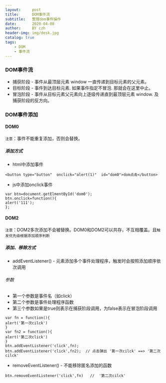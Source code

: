 ```yaml
---
layout:     post
title:      DOM事件流
subtitle:   整理dom事件操作
date:       2020-04-08
author:     BY czh
header-img: img/desk.jpg
catalog: true
tags:
    - DOM
    - 事件流
---
```




### DOM事件流

* 捕获阶段 -  事件从最顶层元素 window 一直传递到目标元素的父元素。
* 目标阶段 -  事件到达目标元素. 如果事件指定不冒泡. 那就会在这里中止。
* 冒泡阶段 -  事件从目标元素父元素向上逐级传递直到最顶层元素 window. 及捕获阶段的反方向。

### DOM事件添加

#### DOM0

`注意`：事件不能重复添加，否则会替换。

##### 添加方式

* html中添加事件
 
```
<button type="button"  onclick="alert(1)"  id="dom0">dom点击</button>
```

* js中添加onclick事件

```
var btn=document.getElmentById('dom0');
btn.onclick=function(){
alert('111');
};
```

#### DOM2


`注意`：DOM2多次添加不会被替换。DOM0和DOM2可以共存，不互相覆盖。且`触发优先级根据添加顺序判断`

##### 添加、移除方式

* addEventListener() - 元素添加多个事件处理程序，触发时会按照添加顺序依次调用

###### 参数 
*  第一个参数是事件名（如click）
*  第二个参数是事件处理程序函数
*  第三个参数如果是true则表示在捕获阶段调用，为false表示在冒泡阶段调用

```
var fn = function(){
alert('第一次cilck')
}
var fn2 = function(){
alert('第二次click')
}
btn.addEventListener('click',fn);
btn.addEventListener('click',fn2);  // 点击弹出 '第一次cilck' ==> '第二次cilck'
```

* removeEventListener() - 不能移除匿名添加的函数

```
btn.removeEventListener('click',fn)   //  '第二次cilck'

```







